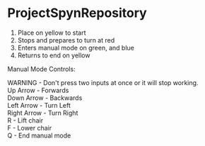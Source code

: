 # ProjectSpynRepository

1. Place on yellow to start
2. Stops and prepares to turn at red
3. Enters manual mode on green, and blue
4. Returns to end on yellow

Manual Mode Controls:

WARNING - Don't press two inputs at once or it will stop working.
<br/>Up Arrow - Forwards
<br/>Down Arrow - Backwards
<br/>Left Arrow - Turn Left
<br/>Right Arrow - Turn Right
<br/>R - Lift chair
<br/>F - Lower chair
<br/>Q - End manual mode
